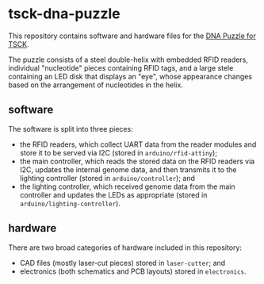 tsck-dna-puzzle
===============

This repository contains software and hardware files for the [DNA Puzzle for TSCK].

The puzzle consists of a steel double-helix with embedded RFID readers, individual
"nucleotide" pieces containing RFID tags, and a large stele containing an LED
disk that displays an "eye", whose appearance changes based on the arrangement
of nucleotides in the helix.


software
--------

The software is split into three pieces: 

* the RFID readers, which collect UART data from the reader modules and store it
  to be served via I2C (stored in `arduino/rfid-attiny`);
* the main controller, which reads the stored data on the RFID readers via I2C,
  updates the internal genome data, and then transmits it to the lighting controller
  (stored in `arduino/controller`); and
* the lighting controller, which received genome data from the main controller and 
  updates the LEDs as appropriate (stored in `arduino/lighting-controller`).
  

hardware
--------

There are two broad categories of hardware included in this repository:

* CAD files (mostly laser-cut pieces) stored in `laser-cutter`; and
* electronics (both schematics and PCB layouts) stored in `electronics`.


[DNA Puzzle for TSCK]: https://drive.google.com/drive/folders/1d9PLsUjKqNwdjKIzH2Ln1TuXTCMuD0Dc
